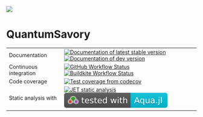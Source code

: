 <img src="https://github.com/QuantumSavory/QuantumSavory.jl/raw/master/docs/src/assets/logo.png" style="max-width:100px">

# QuantumSavory

<table>
    <tr>
        <td>Documentation</td>
        <td>
            <a href="https://quantumsavory.github.io/QuantumSavory.jl/stable"><img src="https://img.shields.io/badge/docs-stable-blue.svg" alt="Documentation of latest stable version"></a>
            <a href="https://quantumsavory.github.io/QuantumSavory.jl/dev"><img src="https://img.shields.io/badge/docs-dev-blue.svg" alt="Documentation of dev version"></a>
        </td>
    </tr><tr></tr>
    <tr>
        <td>Continuous integration</td>
        <td>
            <a href="https://github.com/QuantumSavory/QuantumSavory.jl/actions?query=workflow%3ACI+branch%3Amaster"><img src="https://github.com/QuantumSavory/QuantumSavory.jl/actions/workflows/ci.yml/badge.svg" alt="GitHub Workflow Status"></a>
            <a href="https://buildkite.com/quantumsavory/quantumsavory"><img src="https://badge.buildkite.com/2713c9978db76235fbe98094b7cad9a05f04671fd442739c47.svg" alt="Buildkite Workflow Status"></a>
        </td>
    </tr><tr></tr>
    <tr>
        <td>Code coverage</td>
        <td>
            <a href="https://codecov.io/gh/QuantumSavory/QuantumSavory.jl"><img src="https://img.shields.io/codecov/c/gh/QuantumSavory/QuantumSavory.jl?label=codecov" alt="Test coverage from codecov"></a>
        </td>
    </tr><tr></tr>
    <tr>
        <td>Static analysis with</td>
        <td>
            <a href="https://github.com/aviatesk/JET.jl"><img src="https://img.shields.io/badge/%E2%9C%88%20tested%20with-JET.jl%EF%B8%8F-9cf" alt="JET static analysis"></a>
            <a href="https://github.com/JuliaTesting/Aqua.jl"><img src="https://raw.githubusercontent.com/JuliaTesting/Aqua.jl/master/badge.svg" alt="Aqua QA"></a>
        </td>
    </tr>
</table>
